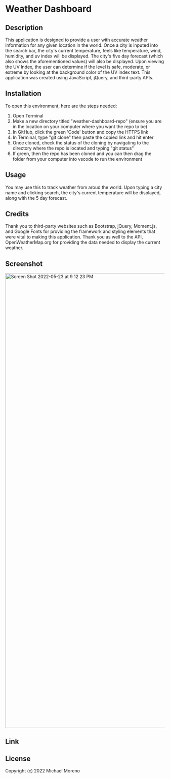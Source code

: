 # Weather Dashboard

## Description
This application is designed to provide a user with accurate weather information for any given location in the world. Once a city is inputed into the search bar, the city's current temperature, feels like temperature, wind, humidity, and uv index will be displayed. The city's five day forecast (which also shows the aforementioned values) will also be displayed. Upon viewing the UV Index, the user can determine if the level is safe, moderate, or extreme by looking at the background color of the UV index text. This application was created using JavaScript, jQuery, and third-party APIs.

## Installation

To open this environment, here are the steps needed:

1. Open Terminal
2. Make a new directory titled "weather-dashboard-repo" (ensure you are in the location on your computer where you want the repo to be)
3. In GitHub, click the green 'Code' button and copy the HTTPS link
4. In Terminal, type "git clone" then paste the copied link and hit enter
5. Once cloned, check the status of the cloning by navigating to the directory where the repo is located and typing "git status"
6. If green, then the repo has been cloned and you can then drag the folder from your computer into vscode to run the environment


## Usage
You may use this to track weather from aroud the world. Upon typing a city name and clicking search, the city's current temperature will be displayed, along with the 5 day forecast.

## Credits
Thank you to third-party websites such as Bootstrap, jQuery, Moment.js, and Google Fonts for providing the framework and styling elements that were vital to making this application. Thank you as well to the API, OpenWeatherMap.org for providing the data needed to display the current weather.

## Screenshot
<img width="1431" alt="Screen Shot 2022-05-23 at 9 12 23 PM" src="https://user-images.githubusercontent.com/102837154/169928740-79b3fd88-48cc-491b-a1a8-551cc0421d7f.png">

## Link

## License
Copyright (c) 2022 Michael Moreno
